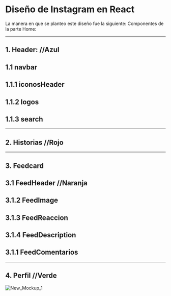 # Diseño de Instagram en React
La manera en que se planteo este diseño fue la siguiente:
Componentes de la parte Home:
**********************
## 1. Header: //Azul           
## 1.1 navbar           
## 1.1.1 iconosHeader   
## 1.1.2 logos            
## 1.1.3 search         
**********************
## 2. Historias //Rojo  
**********************
## 3. Feedcard
## 3.1 FeedHeader //Naranja 
## 3.1.2 FeedImage
## 3.1.3 FeedReaccion
## 3.1.4 FeedDescription
## 3.1.1 FeedComentarios
**********************
## 4. Perfil //Verde



![New_Mockup_1](https://user-images.githubusercontent.com/61366649/143065216-d7a924d7-6e8f-490a-98f0-4d6d996c6756.png)
